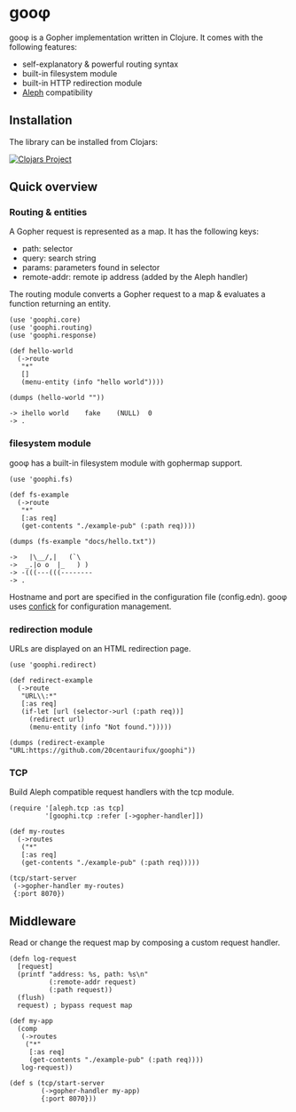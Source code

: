 # gooφ

gooφ is a Gopher implementation written in Clojure. It comes with the following features:

* self-explanatory & powerful routing syntax
* built-in filesystem module
* built-in HTTP redirection module
* [Aleph](https://github.com/aleph-io/aleph) compatibility

## Installation

The library can be installed from Clojars:

[![Clojars Project](https://img.shields.io/clojars/v/de.dixieflatline/goophi.svg?include_prereleases)](https://clojars.org/de.dixieflatline/goophi)

## Quick overview

### Routing & entities

A Gopher request is represented as a map. It has the following keys:

* path: selector
* query: search string
* params: parameters found in selector
* remote-addr: remote ip address (added by the Aleph handler)

The routing module converts a Gopher request to a map & evaluates a function returning an entity.

	(use 'goophi.core)
	(use 'goophi.routing)
	(use 'goophi.response)

	(def hello-world
	  (->route
	   "*"
	   []
	   (menu-entity (info "hello world"))))

	(dumps (hello-world ""))

	-> ihello world    fake    (NULL)  0
	-> .

### filesystem module

gooφ has a built-in filesystem module with gophermap support.

	(use 'goophi.fs)

	(def fs-example
	  (->route
	   "*"
	   [:as req]
	   (get-contents "./example-pub" (:path req))))

	(dumps (fs-example "docs/hello.txt"))

	->   |\__/,|   (`\
	->  _.|o o  |_   ) )
	-> -(((---(((--------
	-> .

Hostname and port are specified in the configuration file (config.edn).
gooφ uses [confick](https://github.com/20centaurifux/confick) for configuration
management.

### redirection module

URLs are displayed on an HTML redirection page.

	(use 'goophi.redirect)

	(def redirect-example
	  (->route
	   "URL\\:*"
	   [:as req]
	   (if-let [url (selector->url (:path req))]
	     (redirect url)
	     (menu-entity (info "Not found.")))))

	(dumps (redirect-example "URL:https://github.com/20centaurifux/goophi"))

### TCP

Build Aleph compatible request handlers with the tcp module.

	(require '[aleph.tcp :as tcp]
	         '[goophi.tcp :refer [->gopher-handler]])

	(def my-routes
	  (->routes
	   ("*"
	   [:as req]
	   (get-contents "./example-pub" (:path req)))))

	(tcp/start-server
	 (->gopher-handler my-routes)
	 {:port 8070})

## Middleware

Read or change the request map by composing a custom request handler.

	(defn log-request
	  [request]
	  (printf "address: %s, path: %s\n"
	          (:remote-addr request)
	          (:path request))
	  (flush)
	  request) ; bypass request map

	(def my-app
	  (comp
	   (->routes
	    ("*"
	     [:as req]
	     (get-contents "./example-pub" (:path req))))
	   log-request))

	(def s (tcp/start-server
	        (->gopher-handler my-app)
	        {:port 8070}))
